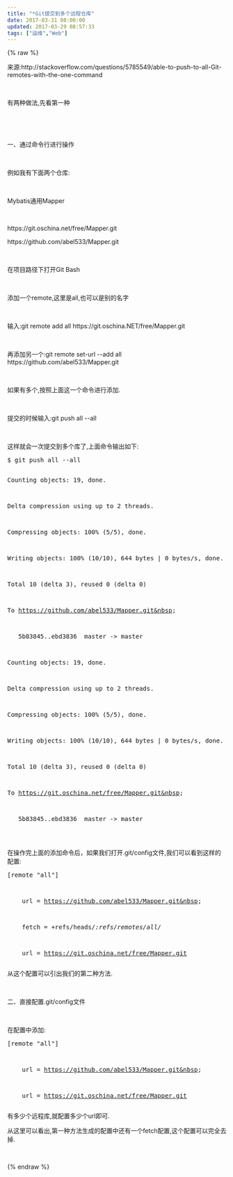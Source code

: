 ```yaml
---
title: "*Git提交到多个远程仓库"
date: 2017-03-31 08:00:00
updated: 2017-03-29 08:57:33
tags: ["运维","Web"]
---
```

{% raw %}
<p>来源:http://stackoverflow.com/questions/5785549/able-to-push-to-all-Git-remotes-with-the-one-command</p><p><br/></p><p>有两种做法,先看第一种</p><p><br/></p><p><br/></p><p>一、通过命令行进行操作</p><p><br/></p><p>例如我有下面两个仓库:</p><p><br/></p><p>Mybatis通用Mapper</p><p><br/></p><p>https://git.oschina.net/free/Mapper.git</p><p>https://github.com/abel533/Mapper.git</p><p><br/></p><p>在项目路径下打开Git Bash</p><p><br/></p><p>添加一个remote,这里是all,也可以是别的名字</p><p><br/></p><p>输入:git remote add all https://git.oschina.NET/free/Mapper.git</p><p><br/></p><p>再添加另一个:git remote set-url --add all https://github.com/abel533/Mapper.git</p><p><br/></p><p>如果有多个,按照上面这一个命令进行添加.</p><p><br/></p><p>提交的时候输入:git push all --all</p><p><br/></p><p>这样就会一次提交到多个库了,上面命令输出如下:</p><pre class="brush:bash;toolbar:false">$&nbsp;git&nbsp;push&nbsp;all&nbsp;--all&nbsp;&nbsp;
Counting&nbsp;objects:&nbsp;19,&nbsp;done.&nbsp;&nbsp;
Delta&nbsp;compression&nbsp;using&nbsp;up&nbsp;to&nbsp;2&nbsp;threads.&nbsp;&nbsp;
Compressing&nbsp;objects:&nbsp;100%&nbsp;(5/5),&nbsp;done.&nbsp;&nbsp;
Writing&nbsp;objects:&nbsp;100%&nbsp;(10/10),&nbsp;644&nbsp;bytes&nbsp;|&nbsp;0&nbsp;bytes/s,&nbsp;done.&nbsp;&nbsp;
Total&nbsp;10&nbsp;(delta&nbsp;3),&nbsp;reused&nbsp;0&nbsp;(delta&nbsp;0)&nbsp;&nbsp;
To&nbsp;https://github.com/abel533/Mapper.git&nbsp;&nbsp;
&nbsp;&nbsp;&nbsp;5b83845..ebd3836&nbsp;&nbsp;master&nbsp;-&gt;&nbsp;master&nbsp;&nbsp;
Counting&nbsp;objects:&nbsp;19,&nbsp;done.&nbsp;&nbsp;
Delta&nbsp;compression&nbsp;using&nbsp;up&nbsp;to&nbsp;2&nbsp;threads.&nbsp;&nbsp;
Compressing&nbsp;objects:&nbsp;100%&nbsp;(5/5),&nbsp;done.&nbsp;&nbsp;
Writing&nbsp;objects:&nbsp;100%&nbsp;(10/10),&nbsp;644&nbsp;bytes&nbsp;|&nbsp;0&nbsp;bytes/s,&nbsp;done.&nbsp;&nbsp;
Total&nbsp;10&nbsp;(delta&nbsp;3),&nbsp;reused&nbsp;0&nbsp;(delta&nbsp;0)&nbsp;&nbsp;
To&nbsp;https://git.oschina.net/free/Mapper.git&nbsp;&nbsp;
&nbsp;&nbsp;&nbsp;5b83845..ebd3836&nbsp;&nbsp;master&nbsp;-&gt;&nbsp;master</pre><p><br/></p><p>在操作完上面的添加命令后，如果我们打开.git/config文件,我们可以看到这样的配置:<br/></p><pre class="brush:bash;toolbar:false">[remote&nbsp;&quot;all&quot;]&nbsp;&nbsp;
&nbsp;&nbsp;&nbsp;&nbsp;url&nbsp;=&nbsp;https://github.com/abel533/Mapper.git&nbsp;&nbsp;
&nbsp;&nbsp;&nbsp;&nbsp;fetch&nbsp;=&nbsp;+refs/heads/*:refs/remotes/all/*&nbsp;&nbsp;
&nbsp;&nbsp;&nbsp;&nbsp;url&nbsp;=&nbsp;https://git.oschina.net/free/Mapper.git</pre><p>从这个配置可以引出我们的第二种方法.<br/></p><p><br/></p><p>二、直接配置.git/config文件</p><p><br/></p><p>在配置中添加:</p><pre class="brush:bash;toolbar:false">[remote&nbsp;&quot;all&quot;]&nbsp;&nbsp;
&nbsp;&nbsp;&nbsp;&nbsp;url&nbsp;=&nbsp;https://github.com/abel533/Mapper.git&nbsp;&nbsp;
&nbsp;&nbsp;&nbsp;&nbsp;url&nbsp;=&nbsp;https://git.oschina.net/free/Mapper.git</pre><p>有多少个远程库,就配置多少个url即可.<br/></p><p>从这里可以看出,第一种方法生成的配置中还有一个fetch配置,这个配置可以完全去掉.</p><p><br/></p>
{% endraw %}

